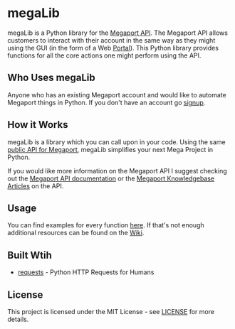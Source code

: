 # megaLib
megaLib is a Python library for the [Megaport API](https://dev.megaport.com/). The Megaport API allows customers to 
interact with their account in the same way as they might using the GUI (in the form of a Web 
[Portal](https://portal.megaport.com/login)). This Python library provides functions for all the core actions one might 
perform using the API.

## Who Uses megaLib
Anyone who has an existing Megaport account and would like to automate Megaport things in Python. If you don't have an 
account go [signup](https://portal.megaport.com/signup).

## How it Works
megaLib is a library which you can call upon in your code. Using the same 
[public API for Megaport](https://api.megaport.com/), megaLib simplifies your next Mega Project in Python.

If you would like more information on the Megaport API I suggest checking out the 
[Megaport API documentation](https://dev.megaport.com/) or the 
[Megaport Knowledgebase Articles](https://knowledgebase.megaport.com/open-api/) on the API.

## Usage
You can find examples for every function [here](https://github.com/jvdspeare/megaLib/tree/master/examples). If that's 
not enough additional resources can be found on the [Wiki](https://github.com/jvdspeare/megaLib/wiki).

## Built Wtih
- [requests](https://github.com/requests/requests) - Python HTTP Requests for Humans

## License
This project is licensed under the MIT License - see 
[LICENSE](https://github.com/jvdspeare/megaLib/blob/master/LICENSE) for more details.